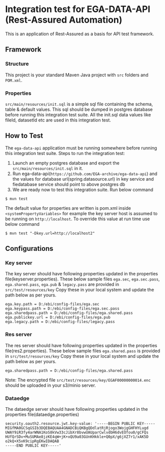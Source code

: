 # Integration test for EGA-DATA-API (Rest-Assured Automation)
This is an application of Rest-Assured as a basis for API test framework. 


## Framework

### Structure
This project is your standard Maven Java project with `src` folders and `POM.xml`.

### Properties
`src/main/resources/init.sql` is a simple sql file containing the schema, table & default values. This sql should be dumped in postgres database before running this integration test suite.
All the init.sql data values like fileId, datasetId etc are used in this integration test.


## How to Test
The `ega-data-api` application must be running somewhere before running this integration test suite. Steps to run the integration test:

1. Launch an empty postgres database and export the `src/main/resources/init.sql` in it.
2. Run  ega-data-api(`https://github.com/EGA-archive/ega-data-api`) and the values for database url(spring.datasource.url) in key service and fiedatabase service should point to above postgres db
3. We are ready now to test this integration suite. Run below command 

```
$ mvn test
```

The default value for properties are written is pom.xml inside `<systemPropertyVariables>` for example the key server host is assumed to be running on `http://localhost`. To override this value at run time use below command

```
$ mvn test "-Dkey.url=http://localhost2"
```

## Configurations
### Key server
The key server should have following properties updated in the properties file(keyserver.properties). These below sample files `ega.sec`, `ega.sec.pass`, `ega.shared.pass`, `ega.pub` & `legacy.pass` are provided in `src/test/resources/key` Copy these in your local system and update the path below as per yours.

```
ega.key.path = D:/ebi/config-files/ega.sec
ega.keypass.path = D:/ebi/config-files/ega.sec.pass
ega.sharedpass.path = D:/ebi/config-files/ega.shared.pass
ega.publickey.url = D:/ebi/config-files/ega.pub
ega.legacy.path = D:/ebi/config-files/legacy.pass
```

### Res server
The res server should have following properties updated in the properties file(res2.properties). These below sample files `ega.shared.pass` is provided in `src/test/resources/key` Copy these in your local system and update the path below as per yours.

```
ega.sharedpass.path = D:/ebi/config-files/ega.shared.pass
```

Note: The encrypted file `src/test/resources/key/EGAF00000000014.enc` should be uploaded in your s3/minio server.


### Dataedge
The dataedge server should have following properties updated in the properties file(dataedge.properties)
```
security.oauth2.resource.jwt.key-value: '-----BEGIN PUBLIC KEY-----
MIGfMA0GCSqGSIb3DQEBAQUAA4GNADCBiQKBgQDdlatRjRjogo3WojgGHFHYLugd
UWAY9iR3fy4arWNA1KoS8kVw33cJibXr8bvwUAUparCwlvdbH6dvEOfou0/gCFQs
HUfQrSDv+MuSUMAe8jzKE4qW+jK+xQU9a03GUnKHkkle+Q0pX/g6jXZ7r1/xAK5D
o2kQ+X5xK9cipRgEKwIDAQAB
-----END PUBLIC KEY-----'
```
